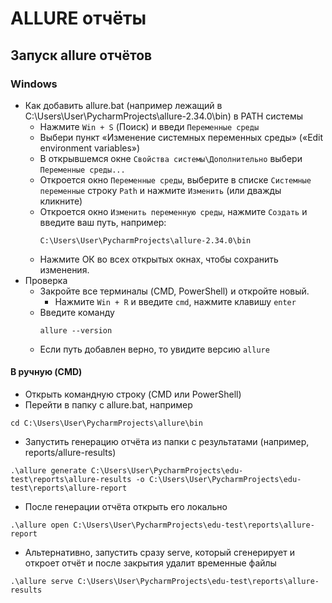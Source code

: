 # ALLURE отчёты


## Запуск allure отчётов
### Windows
* Как добавить allure.bat (например лежащий в C:\Users\User\PycharmProjects\allure-2.34.0\bin) в PATH системы
  * Нажмите `Win + S` (Поиск) и введи `Переменные среды`
  * Выбери пункт «Изменение системных переменных среды» («Edit environment variables»)
  * В открывшемся окне `Свойства системы\Дополнительно` выбери `Переменные среды...` 
  * Откроется окно `Переменные среды`, выберите в списке `Системные переменные` строку `Path` и нажмите `Изменить` (или дважды кликните)
  * Откроется окно `Изменить переменную среды`, нажмите `Создать` и введите ваш путь, например:
    ```shell
    C:\Users\User\PycharmProjects\allure-2.34.0\bin
    ```
  * Нажмите ОК во всех открытых окнах, чтобы сохранить изменения.
* Проверка
  * Закройте все терминалы (CMD, PowerShell) и откройте новый.
    * Нажмите `Win + R` и введите `cmd`, нажмите клавишу `enter`
  * Введите команду
    ```shell
    allure --version
    ```
  * Если путь добавлен верно, то увидите версию `allure`  

#### В ручную (CMD)
* Открыть командную строку (CMD или PowerShell)
* Перейти в папку с allure.bat, например
```shell
cd C:\Users\User\PycharmProjects\allure\bin
```
* Запустить генерацию отчёта из папки с результатами (например, reports/allure-results)
```shell
.\allure generate C:\Users\User\PycharmProjects\edu-test\reports\allure-results -o C:\Users\User\PycharmProjects\edu-test\reports\allure-report
```
* После генерации отчёта открыть его локально
```shell
.\allure open C:\Users\User\PycharmProjects\edu-test\reports\allure-report
```
* Альтернативно, запустить сразу serve, который сгенерирует и откроет отчёт и после закрытия удалит временные файлы
```shell
.\allure serve C:\Users\User\PycharmProjects\edu-test\reports\allure-results
```